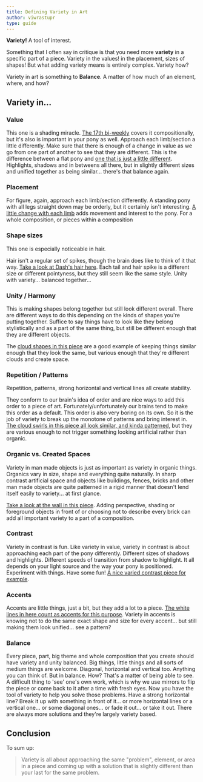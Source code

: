 ```yaml
---
title: Defining Variety in Art
author: viwrastupr
type: guide
---
```

**Variety!** A tool of interest.

<Ponymote mote="twistudy" text="Another guide... I'm Twilight Sparkle and I'm here to help you along!"/>
<Ponymote mote="hmmm" text="Ah mine as well help out too... sounds fun"/>
<Ponymote mote="twistare" text="Applejack?!  A... are you sure?"/>

Something that I often say in critique is that you need more **variety** in a specific part of a piece. Variety in the values! in the placement, sizes of shapes! But what adding variety means is entirely complex. Variety how?

<Ponymote mote="ajhappy" text="Different things are different."/>
<Ponymote mote="twisquint" text="Thank you, AJ, for that... in depth... analysis."/>

Variety in art is something to **Balance**. A matter of how much of an element, where, and how?


## Variety in...

### Value

This one is a shading miracle. [The 17th bi-weekly](http://redd.it/vw6cn) covers it compositionally, but it's also is important in your pony as well. Approach each limb/section a little differently. Make sure that there is enough of a change in value as we go from one part of another to see that they are different. This is the difference between a flat pony and [one that is just a little different](http://imgur.com/bBDcl). Highlights, shadows and in betweens all there, but in slightly different sizes and unified together as being similar... there's that balance again.

### Placement

For figure, again, approach each limb/section differently. A standing pony with all legs straight down may be orderly, but it certainly isn't interesting. [A little change with each limb](http://imgur.com/Aaej9) adds movement and interest to the pony. For a whole composition, or pieces within a composition

### Shape sizes

This one is especially noticeable in hair.

<Ponymote mote="twismile" text="References, references, references."/>

Hair isn't a regular set of spikes, though the brain does like to think of it that way. [Take a look at Dash's hair here](http://th01.deviantart.net/fs70/PRE/i/2011/099/5/b/rainbow_dash_derping_by_moongazeponies-d3dmg7l.png). Each tail and hair spike is a different size or different pointyness, but they still seem like the same style. Unity with variety... balanced together...

### Unity / Harmony
<Ponymote mote="twismug" text="Unity is a method of similarity normally, but this guide is about variety, thus this is the combination of unity and variety in a way that achieves bala-"/>
<Ponymote mote="ajbaffle" text="Twilight... could ya at least try and speak normal like?"/>

This is making shapes belong together but still look different overall. There are different ways to do this depending on the kinds of shapes you're putting together. Suffice to say things have to look like they belong stylistically and as a part of the same thing, but still be different enough that they are different objects.
<Ponymote mote="twiponder" text="Different things... are different..."/>
<Ponymote mote="ajhappy" text="Told ya!"/>

The [cloud shapes in this piece](http://imgur.com/WYipG) are a good example of keeping things similar enough that they look the same, but various enough that they're different clouds and create space.

### Repetition / Patterns

Repetition, patterns, strong horizontal and vertical lines all create stability.
<Ponymote mote="twismile" text="Patterns... everywhere..."/>
<Ponymote mote="ajugh" text="Augh..."/>

They conform to our brain's idea of order and are nice ways to add this order to a piece of art. Fortunately/unfortunately our brains tend to make this order as a default. This order is also very boring on its own. So it is the job of variety to break up the monotone of patterns and bring interest in. [The cloud swirls in this piece all look similar, and kinda patterned](http://imgur.com/JdkWj), but they are various enough to not trigger something looking artificial rather than organic.

### Organic vs. Created Spaces

Variety in man made objects is just as important as variety in organic things. Organics vary in size, shape and everything quite naturally. In sharp contrast artificial space and objects like buildings, fences, bricks and other man made objects are quite patterned in a rigid manner that doesn't lend itself easily to variety... at first glance.

[Take a look at the wall in this piece](http://fc08.deviantart.net/fs70/i/2011/159/b/2/mlp_ancient_castle_chamber_by_pageturner1988-d3if76w.png). Adding perspective, shading or foreground objects in front of or choosing not to describe every brick can add all important variety to a part of a composition.

### Contrast

Variety in contrast is fun. Like variety in value, variety in contrast is about approaching each part of the pony differently. Different sizes of shadows and highlights. Different speeds of transition from shadow to highlight. It all depends on your light source and the way your pony is positioned. Experiment with things. Have some fun! [A nice varied contrast piece for example](http://imgur.com/cC5bL).

### Accents
<Ponymote mote="ajsup" text="Accents, ah got this one."/>
<Ponymote mote="facehoof" text="It's not that kind of accent..."/>

Accents are little things, just a bit, but they add a lot to a piece. [The white lines in here count as accents for this purpose](http://kp-shadowsquirrel.deviantart.com/gallery/#/d55221c). Variety in accents is knowing not to do the same exact shape and size for every accent... but still making them look unified... see a pattern?

### Balance
<Ponymote mote="notagain" text="Not more balance..."/>
<Ponymote mote="twibeam" text="Balance binds everything together..."/>

Every piece, part, big theme and whole composition that you create should have variety and unity balanced. Big things, little things and all sorts of medium things are welcome. Diagonal, horizontal and vertical too. Anything you can think of. But in balance. How? That's a matter of being able to see. A difficult thing to 'see' one's own work, which is why we use mirrors to flip the piece or come back to it after a time with fresh eyes. Now you have the tool of variety to help you solve those problems. Have a strong horizontal line? Break it up with something in front of it... or more horizontal lines or a vertical one... or some diagonal ones... or fade it out... or take it out. There are always more solutions and they're largely variety based.


## Conclusion

To sum up:

> Variety is all about approaching the same "problem", element, or area in a piece and coming up with a solution that is slightly different than your last for the same problem.

<Ponymote mote="ajsly" text="Ah, that's easy."/>
<Ponymote mote="twicrazy" text="NO!"/>
